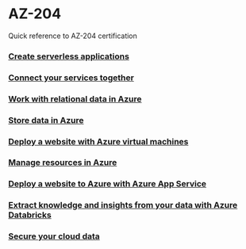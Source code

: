 # AZ-204
Quick reference to AZ-204 certification

### [Create serverless applications](https://docs.microsoft.com/en-us/learn/paths/create-serverless-applications/)

### [Connect your services together](https://docs.microsoft.com/en-us/learn/paths/connect-your-services-together/)

### [Work with relational data in Azure](https://docs.microsoft.com/en-us/learn/paths/work-with-relational-data-in-azure/)

### [Store data in Azure](https://docs.microsoft.com/en-us/learn/paths/store-data-in-azure/)

### [Deploy a website with Azure virtual machines](https://docs.microsoft.com/en-us/learn/paths/deploy-a-website-with-azure-virtual-machines/)

### [Manage resources in Azure](https://docs.microsoft.com/en-us/learn/paths/manage-resources-in-azure/)

### [Deploy a website to Azure with Azure App Service](https://docs.microsoft.com/en-us/learn/paths/deploy-a-website-with-azure-app-service/)

### [Extract knowledge and insights from your data with Azure Databricks](https://docs.microsoft.com/en-us/learn/paths/data-science/)

### [Secure your cloud data](https://docs.microsoft.com/en-us/learn/paths/secure-your-cloud-data/)
